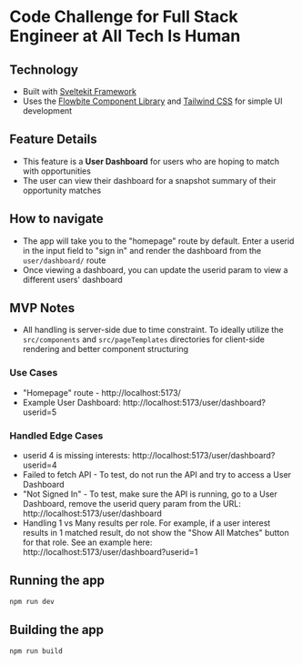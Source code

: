 # Code Challenge for Full Stack Engineer at All Tech Is Human

## Technology
- Built with [Sveltekit Framework](https://kit.svelte.dev/)
- Uses the [Flowbite Component Library](https://flowbite-svelte.com/) and [Tailwind CSS](https://tailwindcss.com/) for simple UI development

## Feature Details
- This feature is a **User Dashboard** for users who are hoping to match with opportunities
- The user can view their dashboard for a snapshot summary of their opportunity matches

## How to navigate
- The app will take you to the "homepage" route by default. Enter a userid in the input field to "sign in" and render the dashboard from the `user/dashboard/` route
- Once viewing a dashboard, you can update the userid param to view a different users' dashboard

## MVP Notes
- All handling is server-side due to time constraint. To ideally utilize the `src/components` and `src/pageTemplates` directories for client-side rendering and better component structuring

### Use Cases
- "Homepage" route - http://localhost:5173/
- Example User Dashboard: http://localhost:5173/user/dashboard?userid=5
  
### Handled Edge Cases
- userid 4 is missing interests: http://localhost:5173/user/dashboard?userid=4
- Failed to fetch API - To test, do not run the API and try to access a User Dashboard
- "Not Signed In" - To test, make sure the API is running, go to a User Dashboard, remove the userid query param from the URL: http://localhost:5173/user/dashboard
- Handling 1 vs Many results per role. For example, if a user interest results in 1 matched result, do not show the "Show All Matches" button for that role. See an example here: http://localhost:5173/user/dashboard?userid=1

## Running the app
```bash
npm run dev
```
## Building the app
```bash
npm run build
```


